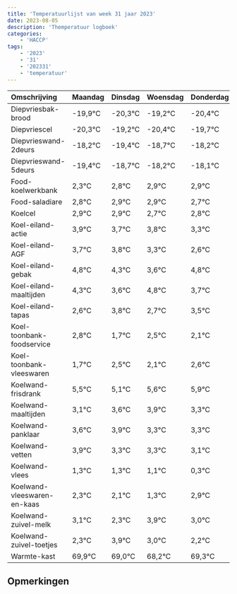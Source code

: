 ```yaml
---
title: 'Temperatuurlijst van week 31 jaar 2023'
date: 2023-08-05
description: 'Themperatuur logboek'
categories:
    - 'HACCP'
tags:
    - '2023'
    - '31'
    - '202331'
    - 'temperatuur'
---
```

|Omschrijving|Maandag|Dinsdag|Woensdag|Donderdag|Vrijdag|Zaterdag|Zondag|
|:---|:---|:---|:---|:---|:---|:---|:---|
|Diepvriesbak-brood|-19,9°C|-20,3°C|-19,2°C|-20,4°C|-19,7°C|-19,2°C| |
|Diepvriescel|-20,3°C|-19,2°C|-20,4°C|-19,7°C|-19,2°C|-19,1°C| |
|Diepvrieswand-2deurs|-18,2°C|-19,4°C|-18,7°C|-18,2°C|-18,1°C|-18,1°C| |
|Diepvrieswand-5deurs|-19,4°C|-18,7°C|-18,2°C|-18,1°C|-18,1°C|-18,3°C| |
|Food-koelwerkbank|2,3°C|2,8°C|2,9°C|2,9°C|2,7°C|2,8°C| |
|Food-saladiare|2,8°C|2,9°C|2,9°C|2,7°C|2,8°C|2,3°C| |
|Koelcel|2,9°C|2,9°C|2,7°C|2,8°C|2,3°C|1,6°C| |
|Koel-eiland-actie|3,9°C|3,7°C|3,8°C|3,3°C|2,6°C|3,8°C| |
|Koel-eiland-AGF|3,7°C|3,8°C|3,3°C|2,6°C|3,8°C|2,7°C| |
|Koel-eiland-gebak|4,8°C|4,3°C|3,6°C|4,8°C|3,7°C|4,5°C| |
|Koel-eiland-maaltijden|4,3°C|3,6°C|4,8°C|3,7°C|4,5°C|4,1°C| |
|Koel-eiland-tapas|2,6°C|3,8°C|2,7°C|3,5°C|3,1°C|3,6°C| |
|Koel-toonbank-foodservice|2,8°C|1,7°C|2,5°C|2,1°C|2,6°C|2,9°C| |
|Koel-toonbank-vleeswaren|1,7°C|2,5°C|2,1°C|2,6°C|2,9°C|2,3°C| |
|Koelwand-frisdrank|5,5°C|5,1°C|5,6°C|5,9°C|5,3°C|5,3°C| |
|Koelwand-maaltijden|3,1°C|3,6°C|3,9°C|3,3°C|3,3°C|3,1°C| |
|Koelwand-panklaar|3,6°C|3,9°C|3,3°C|3,3°C|3,1°C|2,3°C| |
|Koelwand-vetten|3,9°C|3,3°C|3,3°C|3,1°C|2,3°C|3,9°C| |
|Koelwand-vlees|1,3°C|1,3°C|1,1°C|0,3°C|1,9°C|1,0°C| |
|Koelwand-vleeswaren-en-kaas|2,3°C|2,1°C|1,3°C|2,9°C|2,0°C|1,2°C| |
|Koelwand-zuivel-melk|3,1°C|2,3°C|3,9°C|3,0°C|2,2°C|3,3°C| |
|Koelwand-zuivel-toetjes|2,3°C|3,9°C|3,0°C|2,2°C|3,3°C|2,2°C| |
|Warmte-kast|69,9°C|69,0°C|68,2°C|69,3°C|68,2°C|69,2°C| |

## Opmerkingen


